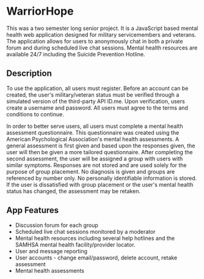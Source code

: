 # WarriorHope
This was a two semester long senior project. It is a JavaScript based mental health web application designed for military servicemembers and veterans. The application allows for users to anonymously chat in both a private forum and during scheduled live chat sessions. Mental health resources are available 24/7 including the Suicide Prevention Hotline. 

## Description
To use the application, all users must register. Before an account can be created, the user's military/veteran status must be verified through a simulated version of the third-party API ID.me. Upon verification, users create a username and password. All users must agree to the terms and conditions to continue. 

In order to better serve users, all users must complete a mental health assessment questionnaire. This questionnaire was created using the American Psychological Association's mental health assessments. A general assessment is first given and based upon the responses given, the user will then be given a more tailored questionnaire. After completing the second assessment, the user will be assigned a group with users with similar symptoms. Responses are not stored and are used solely for the purpose of group placement. No diagnosis is given and groups are referenced by number only. No personally identifiable information is stored. If the user is dissatisfied with group placement or the user's mental health status has changed, the assessment may be retaken.

## App Features
- Discussion forum for each group
- Scheduled live chat sessions monitored by a moderator
- Mental health resources including several help hotlines and the SAMHSA mental health facility/provider locator.
- User and message reporting
- User accounts - change email/password, delete account, retake assessment
- Mental health assessments
